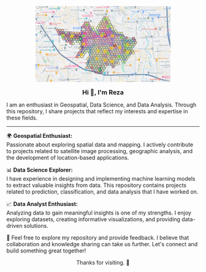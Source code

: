 
<p align="center">
<img src="https://raw.githubusercontent.com/mrezaabdillah/mrezaabdillah/main/image/dashboard.png" alt="background" width="70% style="border-radius: 20px;">
</p>


<div style="text-align: center;">
  <h3 style="margin: 0;">Hi 👋, I'm Reza</h3>
</div>


<p>
  I am an enthusiast in Geospatial, Data Science, and Data Analysis. Through this repository, I share projects that reflect my interests and expertise in these fields.
</p>
<hr>

<p>
  🌍 <strong>Geospatial Enthusiast:</strong><br>
  Passionate about exploring spatial data and mapping. I actively contribute to projects related to satellite image processing, geographic analysis, and the development of location-based applications.
</p>

<p>
  📊 <strong>Data Science Explorer:</strong><br>
  I have experience in designing and implementing machine learning models to extract valuable insights from data. This repository contains projects related to prediction, classification, and data analysis that I have worked on.
</p>

<p>
  📈 <strong>Data Analyst Enthusiast:</strong><br>
  Analyzing data to gain meaningful insights is one of my strengths. I enjoy exploring datasets, creating informative visualizations, and providing data-driven solutions.
</p>

<p>
  🚀 Feel free to explore my repository and provide feedback. I believe that collaboration and knowledge sharing can take us further. Let's connect and build something great together!
</p>

<div style="text-align: center;">
  <p>Thanks for visiting. 🙌</p>
</div>


